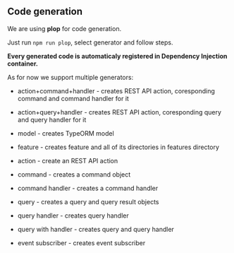## Code generation

We are using **plop** for code generation.

Just run ```npm run plop```, select generator and follow steps.

**Every generated code is automaticaly registered in Dependency Injection container.**

As for now we support multiple generators:

- action+command+handler - creates REST API action, coresponding command and command handler for it

- action+query+handler - creates REST API action, coresponding query and query handler for it


- model - creates TypeORM model
  
- feature - creates feature and all of its directories in features directory

- action - create an REST API action

- command - creates a command object

- command handler - creates a command handler

- query - creates a query and query result objects

- query handler - creates query handler

- query with handler - creates query and query handler 

- event subscriber - creates event subscriber

